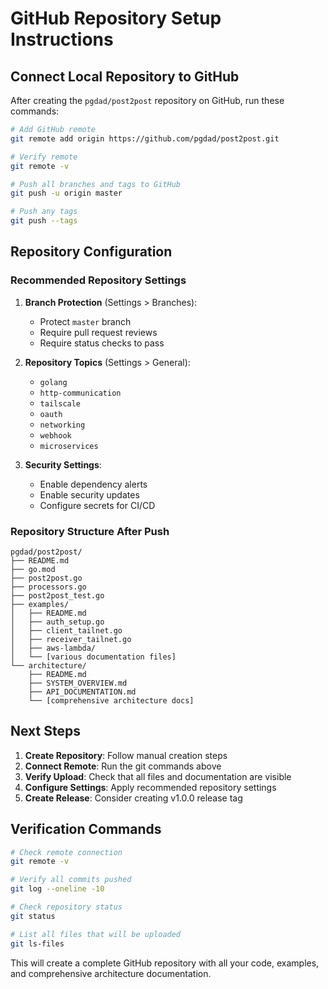 # GitHub Repository Setup Instructions

## Connect Local Repository to GitHub

After creating the `pgdad/post2post` repository on GitHub, run these commands:

```bash
# Add GitHub remote
git remote add origin https://github.com/pgdad/post2post.git

# Verify remote
git remote -v

# Push all branches and tags to GitHub
git push -u origin master

# Push any tags
git push --tags
```

## Repository Configuration

### Recommended Repository Settings

1. **Branch Protection** (Settings > Branches):
   - Protect `master` branch
   - Require pull request reviews
   - Require status checks to pass

2. **Repository Topics** (Settings > General):
   - `golang`
   - `http-communication`
   - `tailscale`
   - `oauth`
   - `networking`
   - `webhook`
   - `microservices`

3. **Security Settings**:
   - Enable dependency alerts
   - Enable security updates
   - Configure secrets for CI/CD

### Repository Structure After Push

```
pgdad/post2post/
├── README.md
├── go.mod
├── post2post.go
├── processors.go
├── post2post_test.go
├── examples/
│   ├── README.md
│   ├── auth_setup.go
│   ├── client_tailnet.go
│   ├── receiver_tailnet.go
│   ├── aws-lambda/
│   └── [various documentation files]
└── architecture/
    ├── README.md
    ├── SYSTEM_OVERVIEW.md
    ├── API_DOCUMENTATION.md
    └── [comprehensive architecture docs]
```

## Next Steps

1. **Create Repository**: Follow manual creation steps
2. **Connect Remote**: Run the git commands above
3. **Verify Upload**: Check that all files and documentation are visible
4. **Configure Settings**: Apply recommended repository settings
5. **Create Release**: Consider creating v1.0.0 release tag

## Verification Commands

```bash
# Check remote connection
git remote -v

# Verify all commits pushed
git log --oneline -10

# Check repository status
git status

# List all files that will be uploaded
git ls-files
```

This will create a complete GitHub repository with all your code, examples, and comprehensive architecture documentation.